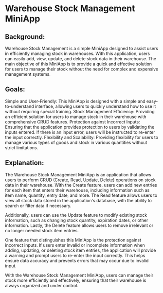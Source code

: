 # **Warehouse Stock Management MiniApp**

## Background:

Warehouse Stock Management is a simple MiniApp designed to assist users in efficiently managing stock in warehouses. With this application, users can easily add, view, update, and delete stock data in their warehouse. The main objective of this MiniApp is to provide a quick and effective solution for users to manage their stock without the need for complex and expensive management systems.

## Goals:

Simple and User-Friendly: This MiniApp is designed with a simple and easy-to-understand interface, allowing users to quickly understand how to use it without requiring special training.
Stock Management Efficiency: Providing an efficient solution for users to manage stock in their warehouse with comprehensive CRUD features.
Protection against Incorrect Inputs: Ensuring that the application provides protection to users by validating the inputs entered. If there is an input error, users will be instructed to re-enter the input correctly.
Flexibility and Scalability: Providing flexibility for users to manage various types of goods and stock in various quantities without strict limitations.

## Explanation:

The Warehouse Stock Management MiniApp is an application that allows users to perform CRUD (Create, Read, Update, Delete) operations on stock data in their warehouse. With the Create feature, users can add new entries for each item that enters their warehouse, including information such as item name, quantity, entry date, and more. The Read feature allows users to view all stock data stored in the application's database, with the ability to search or filter data if necessary.

Additionally, users can use the Update feature to modify existing stock information, such as changing stock quantity, expiration dates, or other information. Lastly, the Delete feature allows users to remove irrelevant or no longer needed stock item entries.

One feature that distinguishes this MiniApp is the protection against incorrect inputs. If users enter invalid or incomplete information when adding, updating, or deleting stock item entries, the application will provide a warning and prompt users to re-enter the input correctly. This helps ensure data accuracy and prevents errors that may occur due to invalid input.

With the Warehouse Stock Management MiniApp, users can manage their stock more efficiently and effectively, ensuring that their warehouse is always organized and under control.
